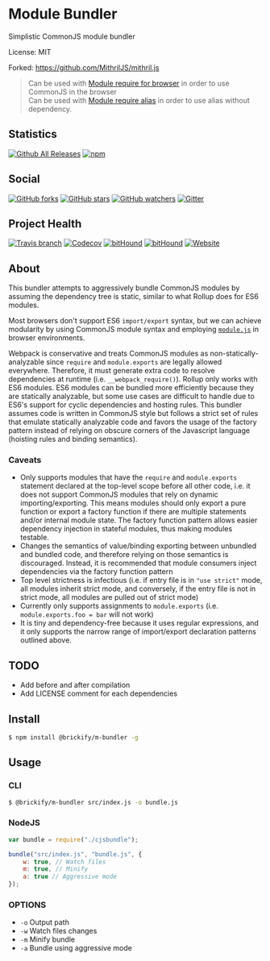 # Module Bundler

Simplistic CommonJS module bundler

License: MIT

Forked: https://github.com/MithrilJS/mithril.js

> Can be used with [Module require for browser](https://github.com/brickifyjs/module-require) in order to use CommonJS in the browser \
Can be used with [Module require alias](https://github.com/brickifyjs/module-require-alias) in order to use alias without dependency.


## Statistics

[![Github All Releases](https://img.shields.io/github/downloads/brickifyjs/module-bundler/total.svg?style=flat-square)](https://github.com/brickifyjs/module-bundler)
[![npm](https://img.shields.io/npm/dt/@brickify/m-bundler.svg?style=flat-square)](https://www.npmjs.com/package/@brickify/m-bundler)

## Social
[![GitHub forks](https://img.shields.io/github/forks/brickifyjs/module-bundler.svg?label=Fork&style=flat-square)](https://github.com/brickifyjs/module-bundler)
[![GitHub stars](https://img.shields.io/github/stars/brickifyjs/module-bundler.svg?label=Stars&style=flat-square)](https://github.com/brickifyjs/module-bundler)
[![GitHub watchers](https://img.shields.io/github/watchers/brickifyjs/module-bundler.svg?label=Watch&style=flat-square)](https://github.com/brickifyjs/module-bundler)
[![Gitter](https://img.shields.io/gitter/room/brickifyjs/module-bundler.svg?style=flat-square)](https://gitter.im/brickifyjs/module-bundler)

## Project Health

[![Travis branch](https://img.shields.io/travis/brickifyjs/module-bundler/master.svg?style=flat-square)](https://travis-ci.org/brickifyjs/module-bundler)
[![Codecov](https://img.shields.io/codecov/c/github/brickifyjs/module-bundler.svg?style=flat-square)](https://codecov.io/gh/brickifyjs/module-bundler)
[![bitHound](https://img.shields.io/bithound/dependencies/github/brickifyjs/module-bundler.svg?style=flat-square)](https://www.bithound.io/github/brickifyjs/module-bundler/master/dependencies/npm)
[![bitHound](https://img.shields.io/bithound/devDependencies/github/brickifyjs/module-bundler.svg?style=flat-square)](https://www.bithound.io/github/brickifyjs/module-bundler/master/dependencies/npm)
[![Website](https://img.shields.io/website/https/m-bundler.js.brickify.io.svg?label=website&style=flat-square)](https://m-bundler.js.brickify.io)

## About

This bundler attempts to aggressively bundle CommonJS modules by assuming the dependency tree is static, similar to what Rollup does for ES6 modules.

Most browsers don't support ES6 `import/export` syntax, but we can achieve modularity by using CommonJS module syntax and employing [`module.js`](https://github.com/brickifyjs/module-require) in browser environments.

Webpack is conservative and treats CommonJS modules as non-statically-analyzable since `require` and `module.exports` are legally allowed everywhere. Therefore, it must generate extra code to resolve dependencies at runtime (i.e. `__webpack_require()`). Rollup only works with ES6 modules. ES6 modules can be bundled more efficiently because they are statically analyzable, but some use cases are difficult to handle due to ES6's support for cyclic dependencies and hosting rules. This bundler assumes code is written in CommonJS style but follows a strict set of rules that emulate statically analyzable code and favors the usage of the factory pattern instead of relying on obscure corners of the Javascript language (hoisting rules and binding semantics).

### Caveats

- Only supports modules that have the `require` and `module.exports` statement declared at the top-level scope before all other code, i.e. it does not support CommonJS modules that rely on dynamic importing/exporting. This means modules should only export a pure function or export a factory function if there are multiple statements and/or internal module state. The factory function pattern allows easier dependency injection in stateful modules, thus making modules testable.
- Changes the semantics of value/binding exporting between unbundled and bundled code, and therefore relying on those semantics is discouraged. Instead, it is recommended that module consumers inject dependencies via the factory function pattern
- Top level strictness is infectious (i.e. if entry file is in `"use strict"` mode, all modules inherit strict mode, and conversely, if the entry file is not in strict mode, all modules are pulled out of strict mode)
- Currently only supports assignments to `module.exports` (i.e. `module.exports.foo = bar` will not work)
- It is tiny and dependency-free because it uses regular expressions, and it only supports the narrow range of import/export declaration patterns outlined above.

## TODO
* Add before and after compilation
* Add LICENSE comment for each dependencies

## Install

```bash
$ npm install @brickify/m-bundler -g
```

## Usage

### CLI

```bash
$ @brickify/m-bundler src/index.js -o bundle.js
```

### NodeJS

```js
var bundle = require("./cjsbundle");

bundle("src/index.js", "bundle.js", {
	w: true, // Watch files
	m: true, // Minify
	a: true // Aggressive mode
});
```

### OPTIONS
* `-o` Output path
* `-w` Watch files changes
* `-m` Minify bundle
* `-a` Bundle using aggressive mode 
